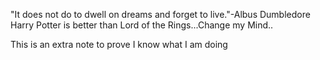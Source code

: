 "It does not do to dwell on dreams and forget to live."-Albus Dumbledore
Harry Potter is better than Lord of the Rings...Change my Mind..


This is an extra note to prove I know what I am doing
